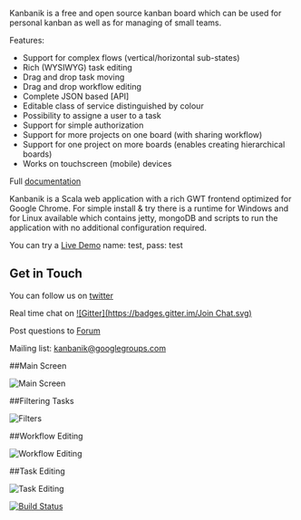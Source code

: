 Kanbanik is a free and open source kanban board which can be used for personal kanban as well as for managing of small teams. 

Features:
* Support for complex flows (vertical/horizontal sub-states)
* Rich (WYSIWYG) task editing
* Drag and drop task moving
* Drag and drop workflow editing
* Complete JSON based [API]
* Editable class of service distinguished by colour
* Possibility to assigne a user to a task
* Support for simple authorization
* Support for more projects on one board (with sharing workflow)
* Support for one project on more boards (enables creating hierarchical boards)
* Works on touchscreen (mobile) devices

Full [documentation](https://github.com/kanbanik/kanbanik/wiki)

Kanbanik is a Scala web application with a rich GWT frontend optimized for Google Chrome. For simple install & try there is a runtime for Windows and for Linux available which contains jetty, mongoDB and scripts to run the application with no additional configuration required.

You can try a [Live Demo](http://kanbanikdemo-jelkosz.rhcloud.com/) name: test, pass: test

## Get in Touch
You can follow us on [twitter](https://twitter.com/kanbanik)

Real time chat on [![Gitter](https://badges.gitter.im/Join Chat.svg)](https://gitter.im/jelkosz/kanbanik?utm_source=badge&utm_medium=badge&utm_campaign=pr-badge&utm_content=badge)

Post questions to [Forum](https://groups.google.com/forum/#!forum/kanbanik)

Mailing list: kanbanik@googlegroups.com

##Main Screen

![Main Screen](http://static.kanbanik.googlecode.com/git/mainScreen.png)

##Filtering Tasks

![Filters](http://static.kanbanik.googlecode.com/git/filters.png)

##Workflow Editing

![Workflow Editing](http://static.kanbanik.googlecode.com/git/workflowEditing.png)

##Task Editing

![Task Editing](http://static.kanbanik.googlecode.com/git/taskEditing.png)

[![Build Status](https://travis-ci.org/jelkosz/kanbanik.svg?branch=master)](https://travis-ci.org/jelkosz/kanbanik)
